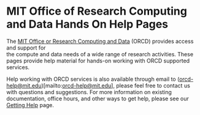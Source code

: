 MIT Office of Research Computing and Data Hands On Help Pages
=============================================================

The [MIT Office or Research Computing and Data](https://orcd.mit.edu/) (ORCD) provides access and support for  
the compute and data needs of a wide range of research activities. These pages provide 
help material for hands-on working with ORCD supported services. 

Help working with ORCD services is also available through email to (orcd-help@mit.edu)[mailto:orcd-help@mit.edu], please 
feel free to contact us with questions and suggestions. For more information on existing documentation,  office hours, and other ways to get help, please see our [Getting Help](getting-help.md) page.
